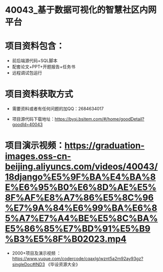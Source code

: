  # 40043_基于数据可视化的智慧社区内网平台
 
 #  项目资料包含：
 *  前后端源代码+SQL脚本
 *  配套论文+PPT+开题报告+任务书
 *  远程调试包运行

 #  项目资料获取方式
 *  需要资料或者有任何问题的加QQ：2684634017

 *  项目源代码下载地址：https://bysj.bsitem.com/#/home/goodDetail?goodId=40043
   
 #  项目演示视频：https://graduation-images.oss-cn-beijing.aliyuncs.com/videos/40043/18django%E5%9F%BA%E4%BA%8E%E6%95%B0%E6%8D%AE%E5%8F%AF%E8%A7%86%E5%8C%96%E7%9A%84%E6%99%BA%E6%85%A7%E7%A4%BE%E5%8C%BA%E5%86%85%E7%BD%91%E5%B9%B3%E5%8F%B02023.mp4
          
 *  2000+项目及演示视频 ：https://www.yuque.com/codercode/cqaxlg/wznt5a2m92ay93gz?singleDoc#lND3 《毕设资源大全》
   
